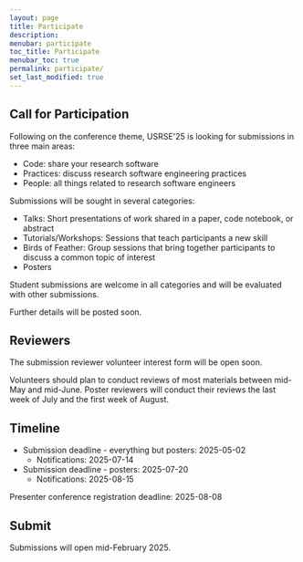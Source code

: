 ```yaml
---
layout: page
title: Participate
description: 
menubar: participate
toc_title: Participate
menubar_toc: true
permalink: participate/
set_last_modified: true
---
```



## Call for Participation

Following on the conference theme, USRSE'25 is looking for submissions in three main areas:

* Code: share your research software
* Practices: discuss research software engineering practices
* People: all things related to research software engineers 

Submissions will be sought in several categories:

* Talks: Short presentations of work shared in a paper, code notebook, or abstract
* Tutorials/Workshops: Sessions that teach participants a new skill
* Birds of Feather: Group sessions that bring together participants to discuss a common topic of interest
* Posters 

Student submissions are welcome in all categories and will be evaluated with other submissions.

Further details will be posted soon.  


## Reviewers 

The submission reviewer volunteer interest form will be open soon.  

Volunteers should plan to conduct reviews of most materials between mid-May and mid-June.  Poster reviewers will conduct their reviews the last week of July and the first week of August.

## Timeline

* Submission deadline - everything but posters: 2025-05-02
  * Notifications: 2025-07-14
* Submission deadline - posters: 2025-07-20
  * Notifications: 2025-08-15

Presenter conference registration deadline: 2025-08-08


## Submit 

Submissions will open mid-February 2025. 
